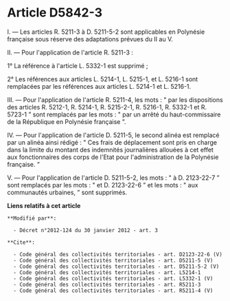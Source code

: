 # Article D5842-3

I. ― Les articles R. 5211-3 à D. 5211-5-2 sont applicables en Polynésie française sous réserve des adaptations prévues du II
au V. 

II. ― Pour l'application de l'article R. 5211-3 : 

1° La référence à l'article L. 5332-1 est supprimé ; 

2° Les références aux articles L. 5214-1, L. 5215-1, et L. 5216-1 sont remplacées par les références aux articles L. 5214-1
et L. 5216-1. 

III. ― Pour l'application de l'article R. 5211-4, les mots : " par les dispositions des articles R. 5212-1, R. 5214-1, R.
5215-2-1, R. 5216-1, R. 5332-1 et R. 5723-1 ” sont remplacés par les mots : " par un arrêté du haut-commissaire de la
République en Polynésie française ”. 

IV. ― Pour l'application de l'article D. 5211-5, le second alinéa est remplacé par un alinéa ainsi rédigé : " Ces frais de
déplacement sont pris en charge dans la limite du montant des indemnités journalières allouées à cet effet aux fonctionnaires
des corps de l'Etat pour l'administration de la Polynésie française. ” 

V. ― Pour l'application de l'article D. 5211-5-2, les mots : " à D. 2123-22-7 ” sont remplacés par les mots : " et D.
2123-22-6 ” et les mots : " aux communautés urbaines, ” sont supprimés.

**Liens relatifs à cet article**

	**Modifié par**:

	  - Décret n°2012-124 du 30 janvier 2012 - art. 3

	**Cite**:

	  - Code général des collectivités territoriales - art. D2123-22-6 (V)
	  - Code général des collectivités territoriales - art. D5211-5 (V)
	  - Code général des collectivités territoriales - art. D5211-5-2 (V)
	  - Code général des collectivités territoriales - art. L5214-1
	  - Code général des collectivités territoriales - art. L5332-1 (V)
	  - Code général des collectivités territoriales - art. R5211-3
	  - Code général des collectivités territoriales - art. R5211-4 (V)

